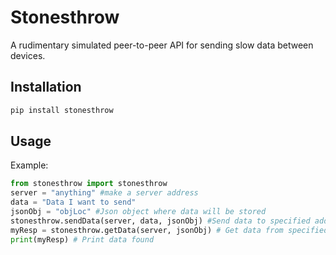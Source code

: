 # Stonesthrow
A rudimentary simulated peer-to-peer API for sending slow data between devices.

## Installation
```bash
pip install stonesthrow
```

## Usage
Example: 
```python
from stonesthrow import stonesthrow
server = "anything" #make a server address
data = "Data I want to send"
jsonObj = "objLoc" #Json object where data will be stored
stonesthrow.sendData(server, data, jsonObj) #Send data to specified address
myResp = stonesthrow.getData(server, jsonObj) # Get data from specified address and specified json variable
print(myResp) # Print data found

```
 
 

